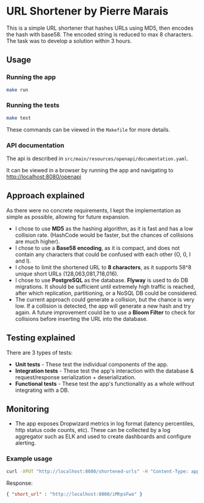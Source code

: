 # URL Shortener by Pierre Marais

This is a simple URL shortener that hashes URLs using MD5, then encodes the hash with base58. The encoded string is reduced to max 8 characters. The task was to develop a solution within 3 hours.

## Usage

### Running the app
```bash
make run
```

### Running the tests
```bash
make test
```

These commands can be viewed in the `Makefile` for more details.

### API documentation

The api is described in `src/main/resources/openapi/documentation.yaml`.

It can be viewed in a browser by running the app and navigating to [http://localhost:8080/openapi](http://localhost:8080/openapi)

## Approach explained

As there were no concrete requirements, I kept the implementation as simple as possible, allowing for future expansion.

* I chose to use **MD5** as the hashing algorithm, as it is fast and has a low collision rate. (HashCode would be faster, but the chances of collisions are much higher).
* I chose to use a **Base58 encoding**, as it is compact, and does not contain any characters that could be confused with each other (O, 0, I and l).
* I chose to limit the shortened URL to **8 characters**, as it supports 58^8 unique short URLs (128,063,081,718,016).
* I chose to use **PostgreSQL** as the database. **Flyway** is used to do DB migrations. It should be sufficient until extremely high traffic is reached, after which replication, partitioning, or a NoSQL DB could be considered.
* The current approach could generate a collision, but the chance is very low. If a collision is detected, the app will generate a new hash and try again. A future improvement could be to use a **Bloom Filter** to check for collisions before inserting the URL into the database.

## Testing explained

There are 3 types of tests:
* **Unit tests** - These test the individual components of the app.
* **Integration tests** - These test the app's interaction with the database & request/response serialization + deserialization.
* **Functional tests** - These test the app's functionality as a whole without integrating with a DB.

## Monitoring

* The app exposes Dropwizard metrics in log format (latency percentiles, http status code counts, etc). These can be collected by a log aggregator such as ELK and used to create dashboards and configure alerting.


### Example usage

```bash
curl -XPUT "http://localhost:8080/shortened-urls" -H "Content-Type: application/json" -d '{"url": "https://www.google.com"}'
```

Response:
```json
{ "short_url" : "http://localhost:8080/iMhpsFwa" }
```
